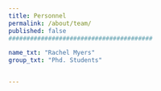```yaml
---
title: Personnel
permalink: /about/team/
published: false
########################################

name_txt: "Rachel Myers"
group_txt: "Phd. Students"


---
```

